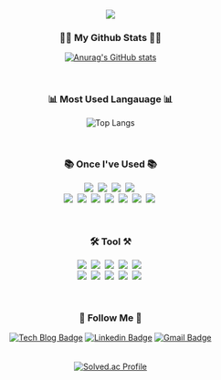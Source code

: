 
### 
<p align="center">
  <a href="https://hits.seeyoufarm.com"><img src="https://hits.seeyoufarm.com/api/count/incr/badge.svg?url=https%3A%2F%2Fgithub.com%2Fhyeinisfree&count_bg=%2341B883&title_bg=%23CDC2C2&icon=github.svg&icon_color=%23E7E7E7&title=hits&edge_flat=false"/></a>
</p>
<h3 align="center">👩‍💻 My Github Stats 👩‍💻</h3>
<div align="center">

[![Anurag's GitHub stats](https://github-readme-stats.vercel.app/api?username=hyeinisfree&hide_title=true&show_icons=true&include_all_commits=true&disable_animations=true&theme=dark)](https://github.com/anuraghazra/github-readme-stats)
</div>
<br>

<div align="center">
  <h3 align="center">📊 Most Used Langauage 📊</h3>
  
  ![Top Langs](https://github-readme-stats.vercel.app/api/top-langs/?username=bangms&layout=compact&theme=dark)

</div>

<br>
<h3 align="center">📚 Once I've Used 📚</h3>
<p align="center">
  <img src="https://img.shields.io/badge/Java-007396?style=flat-square&logo=Java&logoColor=white"/></a>&nbsp
  <img src="https://img.shields.io/badge/Laravel-FF2D20?style=flat-square&logo=Laravel&logoColor=white"/>&nbsp 
  <img src="https://img.shields.io/badge/Spring-6DB33F?style=flat-square&logo=Spring&logoColor=white"/>&nbsp 
  <img src="https://img.shields.io/badge/Node.js-339933?style=flat-square&logo=Node.js&logoColor=white"/></a>&nbsp
  <br>
  <img src="https://img.shields.io/badge/React-61DAFB?style=flat-square&logo=React&logoColor=black"/>&nbsp 
  <img src="https://img.shields.io/badge/Next.js-000000?style=flat-square&logo=Next.js&logoColor=#000000"/>&nbsp 
  <img src="https://img.shields.io/badge/JavaScript-F7DF1E?style=flat-square&logo=JavaScript&logoColor=black"/>&nbsp 
  <img src="https://img.shields.io/badge/jQuery-0769AD?style=flat-square&logo=jQuery&logoColor=#0769AD"/>&nbsp 
  <img src="https://img.shields.io/badge/HTML5-E34F26?style=flat-square&logo=HTML5&logoColor=white"/>&nbsp 
  <img src="https://img.shields.io/badge/CSS3-1572B6?style=flat-square&logo=CSS3&logoColor=#1572B6"/>&nbsp 
  <img src="https://img.shields.io/badge/Sass-CC6699?style=flat-square&logo=Sass&logoColor=white"/>&nbsp
</p>
<br>
<h3 align="center">🛠 Tool ⚒</h3>
<p align="center">
  <img src="https://img.shields.io/badge/Eclipse IDE-2C2255?style=flat-square&logo=Eclipse IDE&logoColor=#2C2255"/>&nbsp 
  <img src="https://img.shields.io/badge/Visual Studio Code-007ACC?style=flat-square&logo=Visual Studio Code&logoColor=#007ACC"/>&nbsp 
  <img src="https://img.shields.io/badge/VirtualBox-183A61?style=flat-square&logo=VirtualBox&logoColor=#183A61"/>&nbsp 
  <img src="https://img.shields.io/badge/NGINX-009639?style=flat-square&logo=NGINX&logoColor=#009639"/>&nbsp 
  <img src="https://img.shields.io/badge/Postman-FF6C37?style=flat-square&logo=Postman&logoColor=white"/>&nbsp 
  <br />
  <img src="https://img.shields.io/badge/Sourcetree-0052CC?style=flat-square&logo=Sourcetree&logoColor=#0052CC"/>&nbsp
  <img src="https://img.shields.io/badge/GitHub-181717?style=flat-square&logo=GitHub&logoColor=#181717"/>&nbsp 
  <img src="https://img.shields.io/badge/Jira-0052CC?style=flat-square&logo=Jira&logoColor=#0052CC"/>&nbsp
  <img src="https://img.shields.io/badge/Confluence-172B4D?style=flat-square&logo=Jira&logoColor=#172B4D"/>&nbsp
  <img src="https://img.shields.io/badge/Notion-000000?style=flat-square&logo=Notion&logoColor=#000000"/>&nbsp
</p>
<br>
<h3 align="center">🌈 Follow Me 🌈</h3>
<div align="center">

[![Tech Blog Badge](http://img.shields.io/badge/-Tech%20blog-black?style=flat-square&logo=github&link=https://bangms.github.io/)](https://bangms.github.io/) 
[![Linkedin Badge](https://img.shields.io/badge/-LinkedIn-blue?style=flat-square&logo=Linkedin&logoColor=white&link=https://www.linkedin.com/in/yunji-bang-867685141/)](https://www.linkedin.com/in/yunji-bang-867685141/) 
[![Gmail Badge](https://img.shields.io/badge/-Gmail-d14836?style=flat-square&logo=Gmail&logoColor=white&link=mailto:cgpgbyj23@gmail.com)](mailto:cgpgbyj23@gmail.com)
<br>
  <br>
<br>
 [![Solved.ac Profile](http://mazassumnida.wtf/api/v2/generate_badge?boj=uubang)](https://solved.ac/uubang/)
  </div>

